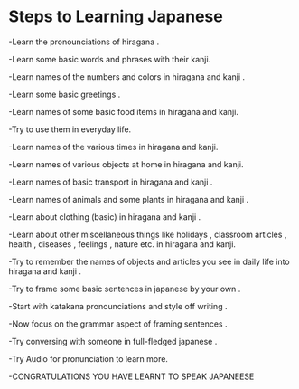 # Steps to Learning Japanese


-Learn the pronounciations of hiragana .

-Learn some basic words and phrases with their kanji.

-Learn names of the numbers and colors in hiragana and kanji .

-Learn some basic greetings .

-Learn names of some basic food items in hiragana and kanji.

-Try to use them in everyday life.

-Learn names of the various times in hiragana and kanji.

-Learn names of various objects at home in hiragana and kanji.

-Learn names of basic transport in hiragana and kanji .

-Learn names of animals and some plants in hiragana and kanji .

-Learn about clothing (basic) in hiragana and kanji .

-Learn about other miscellaneous things like holidays , classroom articles , health , diseases , feelings , nature etc. in hiragana and kanji.

-Try to remember the names of objects and articles you see in daily life into hiragana and kanji .

-Try to frame some basic sentences in japanese by your own .

-Start with katakana pronounciations and style off writing .

-Now focus on the grammar aspect of framing sentences .

-Try conversing with someone in full-fledged japanese .

-Try Audio for pronunciation to learn more.

-CONGRATULATIONS YOU HAVE LEARNT TO SPEAK JAPANEESE